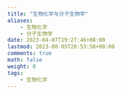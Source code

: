 ```yaml
---
title: "生物化学与分子生物学"
aliases:
    - 生物化学
    - 分子生物学
date: 2023-04-07T19:27:46+08:00
lastmod: 2023-08-05T20:53:58+08:00
comments: true
math: false
weight: 0
tags:
    - 生物化学
---
```


